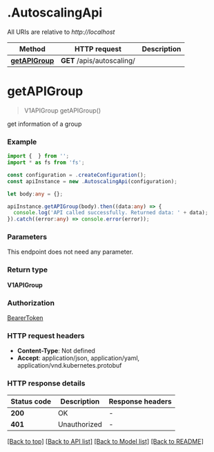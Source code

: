 # .AutoscalingApi

All URIs are relative to *http://localhost*

Method | HTTP request | Description
------------- | ------------- | -------------
[**getAPIGroup**](AutoscalingApi.md#getAPIGroup) | **GET** /apis/autoscaling/ | 


# **getAPIGroup**
> V1APIGroup getAPIGroup()

get information of a group

### Example


```typescript
import {  } from '';
import * as fs from 'fs';

const configuration = .createConfiguration();
const apiInstance = new .AutoscalingApi(configuration);

let body:any = {};

apiInstance.getAPIGroup(body).then((data:any) => {
  console.log('API called successfully. Returned data: ' + data);
}).catch((error:any) => console.error(error));
```


### Parameters
This endpoint does not need any parameter.


### Return type

**V1APIGroup**

### Authorization

[BearerToken](README.md#BearerToken)

### HTTP request headers

 - **Content-Type**: Not defined
 - **Accept**: application/json, application/yaml, application/vnd.kubernetes.protobuf


### HTTP response details
| Status code | Description | Response headers |
|-------------|-------------|------------------|
**200** | OK |  -  |
**401** | Unauthorized |  -  |

[[Back to top]](#) [[Back to API list]](README.md#documentation-for-api-endpoints) [[Back to Model list]](README.md#documentation-for-models) [[Back to README]](README.md)


